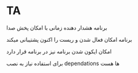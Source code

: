 # TA
برنامه هشدار دهنده زمانی با امکان پخش صدا 

برنامه امکان فعال شدن و ریست را اکنون پشتیبانی میکند

امکان ایکون شدن برنامه نیز در برنامه قرار دارد

برای استفاده نیاز به نصب dependations ها هست 

 

